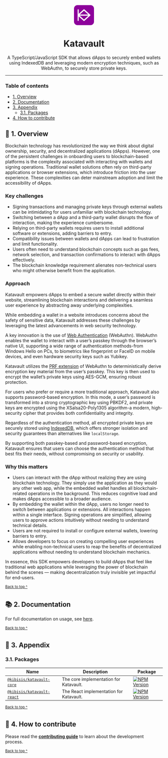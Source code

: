 <div align="center">
  <img alt="Katavault logo" src="https://github.com/kibis-is/katavault/blob/main/images/repo_logo@128x128.png" height="64" />
</div>

<h1 align="center">
  Katavault
</h1>

<p align="center">
  A TypeScript/JavaScript SDK that allows dApps to securely embed wallets using IndexedDB and leveraging modern encryption techniques, such as WebAuthn, to securely store private keys.
</p>

---

### Table of contents

* [1. Overview](#-1-overview)
* [2. Documentation](#-2-documentation)
* [3. Appendix](#-3-appendix)
  - [3.1. Packages](#31-packages)
* [4. How to contribute](#-4-how-to-contribute)

## 🔭 1. Overview

Blockchain technology has revolutionized the way we think about digital ownership, security, and decentralized applications (dApps). However, one of the persistent challenges in onboarding users to blockchain-based platforms is the complexity associated with interacting with wallets and signing operations. Traditional wallet solutions often rely on third-party applications or browser extensions, which introduce friction into the user experience. These complexities can deter mainstream adoption and limit the accessibility of dApps.

### Key challenges

* Signing transactions and managing private keys through external wallets can be intimidating for users unfamiliar with blockchain technology.
* Switching between a dApp and a third-party wallet disrupts the flow of interaction, making the experience cumbersome.
* Relying on third-party wallets requires users to install additional software or extensions, adding barriers to entry.
* Compatibility issues between wallets and dApps can lead to frustration and limit functionality.
* Users often need to understand blockchain concepts such as gas fees, network selection, and transaction confirmations to interact with dApps effectively.
* The blockchain knowledge requirement alienates non-technical users who might otherwise benefit from the application.

### Approach

Katavault empowers dApps to embed a secure wallet directly within their website, streamlining blockchain interactions and delivering a seamless user experience by abstracting away underlying complexities.

While embedding a wallet in a website introduces concerns about the safety of sensitive data, Katavault addresses these challenges by leveraging the latest advancements in web security technology.

A key innovation is the use of [Web Authentication](https://developer.mozilla.org/en-US/docs/Web/API/Web_Authentication_API) (WebAuthn). WebAuthn enables the wallet to interact with a user’s passkey through the browser’s native UI, supporting a wide range of authentication methods-from Windows Hello on PCs, to biometrics like fingerprint or FaceID on mobile devices, and even hardware security keys such as Yubikey.

Katavault utilizes the [PRF extension](https://github.com/w3c/webauthn/wiki/Explainer:-PRF-extension) of WebAuthn to deterministically derive encryption key material from the user’s passkey. This key is then used to encrypt the wallet’s private keys using AES-GCM, ensuring robust protection.

For users who prefer or require a more traditional approach, Katavault also supports password-based encryption. In this mode, a user’s password is transformed into a strong cryptographic key using PBKDF2, and private keys are encrypted using the XSalsa20-Poly1305 algorithm-a modern, high-security cipher that provides both confidentiality and integrity.

Regardless of the authentication method, all encrypted private keys are securely stored using [IndexedDB](https://developer.mozilla.org/en-US/docs/Web/API/IndexedDB_API), which offers stronger isolation and security guarantees than alternatives like `localStorage`.

By supporting both passkey-based and password-based encryption, Katavault ensures that users can choose the authentication method that best fits their needs, without compromising on security or usability.

### Why this matters

* Users can interact with the dApp without realizing they are using blockchain technology. They simply use the application as they would any other web app, while the embedded wallet handles all blockchain-related operations in the background. This reduces cognitive load and makes dApps accessible to a broader audience.
* By embedding the wallet within the dApp, users no longer need to switch between applications or extensions. All interactions happen within a single interface. Signing operations are simplified, allowing users to approve actions intuitively without needing to understand technical details.
* Users are not required to install or configure external wallets, lowering barriers to entry.
* Allows developers to focus on creating compelling user experiences while enabling non-technical users to reap the benefits of decentralized applications without needing to understand blockchain mechanics.

In essence, this SDK empowers developers to build dApps that feel like traditional web applications while leveraging the power of blockchain behind the scenes — making decentralization truly invisible yet impactful for end-users.

<sup>[Back to top ^][table-of-contents]</sup>

## 📚 2. Documentation

For full documentation on usage, see [here](https://katavault.kibis.is).

<sup>[Back to top ^][table-of-contents]</sup>

## 📑 3. Appendix

### 3.1. Packages

| Name                                                                                                   | Description                             | Package                                                                                                                               |
|--------------------------------------------------------------------------------------------------------|-----------------------------------------|---------------------------------------------------------------------------------------------------------------------------------------|
| [`@kibisis/katavault-core`](https://github.com/kibis-is/katavault/blob/main/packages/core/README.md)   | The core implementation for Katavault.  | [![NPM Version](https://img.shields.io/npm/v/%40kibisis%2Fkatavault-core)](https://www.npmjs.com/package/%40kibisis/katavault-core)   |
| [`@kibisis/katavault-react`](https://github.com/kibis-is/katavault/blob/main/packages/react/README.md) | The React implementation for Katavault. | [![NPM Version](https://img.shields.io/npm/v/%40kibisis%2Fkatavault-react)](https://www.npmjs.com/package/%40kibisis/katavault-react) |

<sup>[Back to top ^][table-of-contents]</sup>

## 👏 4. How to contribute

Please read the [**contributing guide**](https://github.com/kibis-is/katavault/blob/main/CONTRIBUTING.md) to learn about the development process.

<sup>[Back to top ^][table-of-contents]</sup>

<!-- links -->
[table-of-contents]: #table-of-contents
